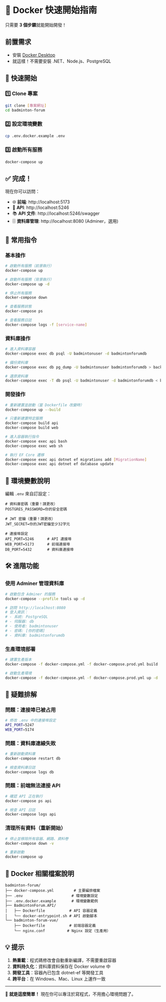 # 🐳 Docker 快速開始指南

只需要 **3 個步驟**就能開始開發！

## 前置需求

- 安裝 [Docker Desktop](https://www.docker.com/products/docker-desktop)
- 就這樣！不需要安裝 .NET、Node.js、PostgreSQL

## 🚀 快速開始

### 1️⃣ Clone 專案
```bash
git clone [專案網址]
cd badminton-forum
```

### 2️⃣ 設定環境變數
```bash
cp .env.docker.example .env
```

### 3️⃣ 啟動所有服務
```bash
docker-compose up
```

## ✅ 完成！

現在你可以訪問：
- 🌐 **前端**: http://localhost:5173
- 🔧 **API**: http://localhost:5246
- 📚 **API 文件**: http://localhost:5246/swagger
- 🗄️ **資料庫管理**: http://localhost:8080 (Adminer，選用)

## 📝 常用指令

### 基本操作
```bash
# 啟動所有服務（前景執行）
docker-compose up

# 啟動所有服務（背景執行）
docker-compose up -d

# 停止所有服務
docker-compose down

# 查看服務狀態
docker-compose ps

# 查看服務日誌
docker-compose logs -f [service-name]
```

### 資料庫操作
```bash
# 進入資料庫容器
docker-compose exec db psql -U badmintonuser -d badmintonforumdb

# 備份資料庫
docker-compose exec db pg_dump -U badmintonuser badmintonforumdb > backup.sql

# 還原資料庫
docker-compose exec -T db psql -U badmintonuser -d badmintonforumdb < backup.sql
```

### 開發操作
```bash
# 重新建置並啟動（當 Dockerfile 改變時）
docker-compose up --build

# 只重新建置特定服務
docker-compose build api
docker-compose build web

# 進入容器執行指令
docker-compose exec api bash
docker-compose exec web sh

# 執行 EF Core 遷移
docker-compose exec api dotnet ef migrations add [MigrationName]
docker-compose exec api dotnet ef database update
```

## 🔧 環境變數說明

編輯 `.env` 來自訂設定：

```env
# 資料庫密碼（重要！請更改）
POSTGRES_PASSWORD=你的安全密碼

# JWT 密鑰（重要！請更改）
JWT_SECRET=你的JWT密鑰至少32字元

# 連接埠設定
API_PORT=5246      # API 連接埠
WEB_PORT=5173      # 前端連接埠
DB_PORT=5432       # 資料庫連接埠
```

## 🛠️ 進階功能

### 使用 Adminer 管理資料庫
```bash
# 啟動包含 Adminer 的服務
docker-compose --profile tools up -d

# 訪問 http://localhost:8080
# 登入資訊：
# - 系統: PostgreSQL
# - 伺服器: db
# - 使用者: badmintonuser
# - 密碼: [你的密碼]
# - 資料庫: badmintonforumdb
```

### 生產環境部署
```bash
# 建置生產版本
docker-compose -f docker-compose.yml -f docker-compose.prod.yml build

# 啟動生產環境
docker-compose -f docker-compose.yml -f docker-compose.prod.yml up -d
```

## 🐛 疑難排解

### 問題：連接埠已被占用
```bash
# 修改 .env 中的連接埠設定
API_PORT=5247
WEB_PORT=5174
```

### 問題：資料庫連線失敗
```bash
# 重新啟動資料庫
docker-compose restart db

# 檢查資料庫日誌
docker-compose logs db
```

### 問題：前端無法連接 API
```bash
# 確認 API 正在執行
docker-compose ps api

# 檢查 API 日誌
docker-compose logs api
```

### 清理所有資料（重新開始）
```bash
# 停止並移除所有容器、網路、資料卷
docker-compose down -v

# 重新啟動
docker-compose up
```

## 📂 Docker 相關檔案說明

```
badminton-forum/
├── docker-compose.yml         # 主要編排檔案
├── .env                      # 環境變數設定
├── .env.docker.example       # 環境變數範例
├── BadmintonForum.API/
│   ├── Dockerfile           # API 容器定義
│   └── docker-entrypoint.sh # API 啟動腳本
└── badminton-forum-vue/
    ├── Dockerfile           # 前端容器定義
    └── nginx.conf          # Nginx 設定（生產用）
```

## 💡 提示

1. **熱重載**：程式碼修改會自動重新編譯，不需要重啟容器
2. **資料持久化**：資料庫資料保存在 Docker volume 中
3. **開發工具**：容器內已包含 dotnet-ef 等開發工具
4. **跨平台**：在 Windows、Mac、Linux 上運作一致

---

🎉 **就是這麼簡單！** 現在你可以專注於寫程式，不用擔心環境問題了。